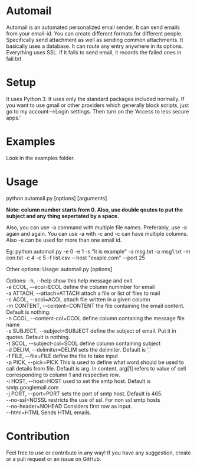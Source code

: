# Automail
Automail is an automated personalized email sender. It can send emails from your email-id. You can create different formats for different people. Specifically send attachment as well as sending common attachments. It basically uses a database. It can route any entry anywhere in its options. Everything uses SSL. If it fails to send email, it records the failed ones in fail.txt
# Setup
It uses Python 3. It uses only the standard packages included normally.
If you want to use gmail or other providers which generally block scripts, just go to my account-->Login settings. Then turn on the 'Access to less secure apps.'
# Examples
Look in the examples folder.
# Usage
python automail.py [options] [arguments]

<b>Note: column number starts from 0. Also, use double qoutes to put the subject and any thing sepertated by a space.</b>


Also, you can use -a command with multiple file names. Preferably, use -a again and again. You can use -a with -c and -c can have multiple columns. Also -e can be used for more than one email id.

Eg: python automail.py -e 0 -e 1 -s "it is example" -a msg.txt -a msg1.txt -m con.txt -c 4 -c 5 -f list.csv --host "exaple.com" --port 25

Other options:
Usage: automail.py [options]

Options:
  -h, --help            show this help message and exit<br>
  -e ECOL, --ecol=ECOL  define the column nummber for email<br>
  -a ATTACH, --attach=ATTACH
                        attach a file or list of files to mail<br>
  -c ACOL, --acol=ACOL  attach file written in a given column<br>
  -m CONTENT, --content=CONTENT   the file containing the email content. Default is nothing.<br>
  -n CCOL, --content-col=CCOL       define column contaning the message file name<br>
  -s SUBJECT, --subject=SUBJECT      define the subject of email. Put it in quotes. Default is nothing.<br>
  -t SCOL, --subject-col=SCOL     define column containing subject<br>
  -d DELIM, --delimiter=DELIM       sets the delimiter. Default is ','<br>
  -f FILE, --file=FILE  define the file to take input<br>
  -p PICK, --pick=PICK  This is used to define what word should be used to
                        call details from file. Default is arg. In content,
                        arg[1] refers to value of cell corresponding to column
                        1 and respective row.<br>
  -i HOST, --host=HOST  used to set the smtp host. Default is
                        smtp.googlemail.com<br>
  -j PORT, --port=PORT  sets the port of smtp host. Default is 465.<br>
  --no-ssl=NOSSL        restricts the use of ssl. For non ssl smtp hosts<br>
  --no-header=NOHEAD    Considers first row as input.<br>
  --html=HTML           Sends HTML emails.
# Contribution
Feel free to use or contribute in any way! If you have any suggestion, create or a pull request or an issue on GitHub.
